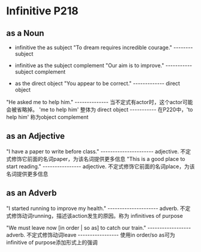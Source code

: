 # Infinitive P218
## as a Noun
* infinitive the as subject
"To dream requires incredible courage."
 --------                               subject

* infinitive as the subject complement
"Our aim is to improve."
            -----------  subject complement

* as the direct object
"You appear to be correct."
            -------------   direct object

"He asked me to help him."
          --------------  当不定式有actor时，这个actor可能会被省略掉。 'me to help him' 整体为 direct object
             -----------  在P220中，'to help him' 称为object complement

## as an Adjective           
"I have a paper to write before class."
                ----------------------  adjective. 不定式修饰它前面的名词paper，为该名词提供更多信息
"This is a good place to start reading."
                      ----------------  adjective. 不定式修饰它前面的名词place，为该名词提供更多信息

## as an Adverb
"I started running to improve my health."
                   --------------------- adverb. 不定式修饰动词running，描述该action发生的原因。称为 infinitives of purpose  
            
"We must leave now [in order | so as] to catch our train."
                                      ------------------   adverb. 不定式修饰动词leave
                    -----------------                      使用in order/so as可为infinitive of purpose添加形式上的强调

